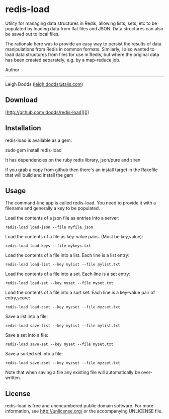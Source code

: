 redis-load
==========

Utility for managing data structures in Redis, allowing lists, sets, etc to be populated by loading data from flat files and JSON. Data structures can also be saved out to local files.

The rationale here was to provide an easy way to persist the results of data manipulations from Redis in common formats. Similarly, I also wanted to load data structures from files for use in Redis, but where the original data has been created separately, e.g. by a map-reduce job.

Author
______

Leigh Dodds (leigh.dodds@talis.com)

Download
--------

[http://github.com/ldodds/redis-load][0]

Installation
------------

redis-load is available as a gem:

sudo gem install redis-load

It has dependencies on the ruby redis library, json/pure and siren

If you grab a copy from github then there's an install target in the Rakefile that will build and install the gem

Usage
-----

The command-line app is called redis-load. You need to provide it with a filename and generally a key to be populated.

Load the contents of a json file as entries into a server:

    redis-load load-json --file myfile.json

Load the contents of a file as key-value pairs. (Must be key,value):

    redis-load load-keys --file mykeys.txt

Load the contents of a file into a list. Each line is a list entry:

    redis-load load-list --key mylist --file mylist.txt

Load the contents of a file into a set. Each line is a set entry:

    redis-load load-set --key myset --file myset.txt

Load the contents of a file into a sort set. Each line is a key-value pair of entry,score:

    redis-load load-zset --key myzset --file myzset.txt

Save a list into a file:

    redis-load save-list --key mylist --file mylist.txt

Save a set into a file:

    redis-load save-set --key myset --file myset.txt

Save a sorted set into a file:

    redis-load save-zset --key myzset --file myzset.txt

Note that when saving a file any existing file will automatically be over-written.

License
-------

redis-load is free and unencumbered public domain software. For more information, see http://unlicense.org/ or the accompanying UNLICENSE file.

[0]: http://github.com/ldodds/redis-load
